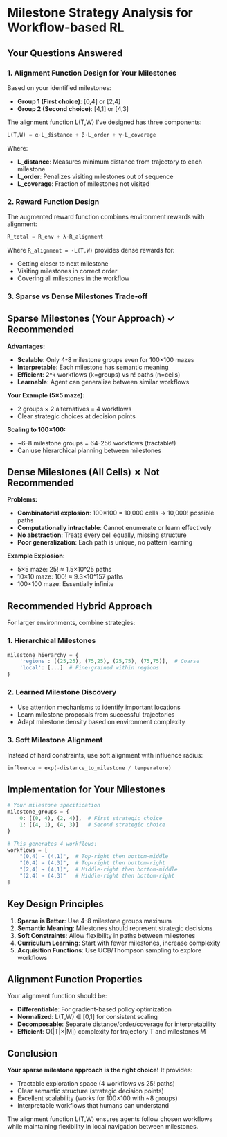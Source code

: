 # Milestone Strategy Analysis for Workflow-based RL

## Your Questions Answered

### 1. Alignment Function Design for Your Milestones

Based on your identified milestones:
- **Group 1 (First choice)**: [0,4] or [2,4] 
- **Group 2 (Second choice)**: [4,1] or [4,3]

The alignment function L(T,W) I've designed has three components:

```python
L(T,W) = α·L_distance + β·L_order + γ·L_coverage
```

Where:
- **L_distance**: Measures minimum distance from trajectory to each milestone
- **L_order**: Penalizes visiting milestones out of sequence 
- **L_coverage**: Fraction of milestones not visited

### 2. Reward Function Design

The augmented reward function combines environment rewards with alignment:

```python
R_total = R_env + λ·R_alignment
```

Where `R_alignment = -L(T,W)` provides dense rewards for:
- Getting closer to next milestone
- Visiting milestones in correct order
- Covering all milestones in the workflow

### 3. Sparse vs Dense Milestones Trade-off

## Sparse Milestones (Your Approach) ✓ Recommended

**Advantages:**
- **Scalable**: Only 4-8 milestone groups even for 100×100 mazes
- **Interpretable**: Each milestone has semantic meaning
- **Efficient**: 2^k workflows (k=groups) vs n! paths (n=cells)
- **Learnable**: Agent can generalize between similar workflows

**Your Example (5×5 maze):**
- 2 groups × 2 alternatives = 4 workflows
- Clear strategic choices at decision points

**Scaling to 100×100:**
- ~6-8 milestone groups = 64-256 workflows (tractable!)
- Can use hierarchical planning between milestones

## Dense Milestones (All Cells) ✗ Not Recommended

**Problems:**
- **Combinatorial explosion**: 100×100 = 10,000 cells → 10,000! possible paths
- **Computationally intractable**: Cannot enumerate or learn effectively
- **No abstraction**: Treats every cell equally, missing structure
- **Poor generalization**: Each path is unique, no pattern learning

**Example Explosion:**
- 5×5 maze: 25! ≈ 1.5×10^25 paths
- 10×10 maze: 100! ≈ 9.3×10^157 paths  
- 100×100 maze: Essentially infinite

## Recommended Hybrid Approach

For larger environments, combine strategies:

### 1. **Hierarchical Milestones**
```python
milestone_hierarchy = {
    'regions': [(25,25), (75,25), (25,75), (75,75)],  # Coarse
    'local': [...]  # Fine-grained within regions
}
```

### 2. **Learned Milestone Discovery**
- Use attention mechanisms to identify important locations
- Learn milestone proposals from successful trajectories
- Adapt milestone density based on environment complexity

### 3. **Soft Milestone Alignment**
Instead of hard constraints, use soft alignment with influence radius:
```python
influence = exp(-distance_to_milestone / temperature)
```

## Implementation for Your Milestones

```python
# Your milestone specification
milestone_groups = {
    0: [(0, 4), (2, 4)],  # First strategic choice
    1: [(4, 1), (4, 3)]   # Second strategic choice
}

# This generates 4 workflows:
workflows = [
    "(0,4) → (4,1)",  # Top-right then bottom-middle
    "(0,4) → (4,3)",  # Top-right then bottom-right
    "(2,4) → (4,1)",  # Middle-right then bottom-middle
    "(2,4) → (4,3)"   # Middle-right then bottom-right
]
```

## Key Design Principles

1. **Sparse is Better**: Use 4-8 milestone groups maximum
2. **Semantic Meaning**: Milestones should represent strategic decisions
3. **Soft Constraints**: Allow flexibility in paths between milestones
4. **Curriculum Learning**: Start with fewer milestones, increase complexity
5. **Acquisition Functions**: Use UCB/Thompson sampling to explore workflows

## Alignment Function Properties

Your alignment function should be:
- **Differentiable**: For gradient-based policy optimization
- **Normalized**: L(T,W) ∈ [0,1] for consistent scaling
- **Decomposable**: Separate distance/order/coverage for interpretability
- **Efficient**: O(|T|×|M|) complexity for trajectory T and milestones M

## Conclusion

**Your sparse milestone approach is the right choice!** It provides:
- Tractable exploration space (4 workflows vs 25! paths)
- Clear semantic structure (strategic decision points)
- Excellent scalability (works for 100×100 with ~8 groups)
- Interpretable workflows that humans can understand

The alignment function L(T,W) ensures agents follow chosen workflows while maintaining flexibility in local navigation between milestones.